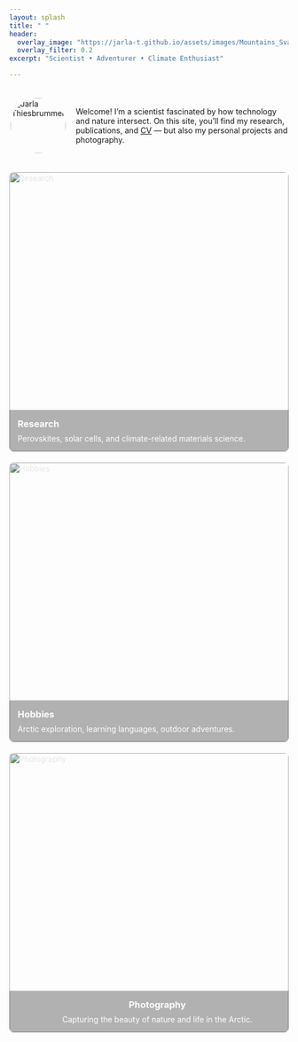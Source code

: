 ```yaml
---
layout: splash
title: " "
header:
  overlay_image: "https://jarla-t.github.io/assets/images/Mountains_Svalbard.JPG"
  overlay_filter: 0.2
excerpt: "Scientist • Adventurer • Climate Enthusiast"

---
```

<style>
/* Ensure splash header is positioned relative */
.splash-header {
  position: relative;
}

/* Overlay that covers the entire header */
.splash-header::before {
  content: "🔒"; /* lock icon */
  position: absolute;
  top: 10px;
  right: 10px;
  font-size: 1.5rem;
  color: rgba(255, 255, 255, 0.7);
  z-index: 1001;
  pointer-events: none; /* allow overlay to catch clicks */
}

.splash-header::after {
  content: "";
  position: absolute;
  top: 0; left: 0;
  width: 100%; height: 100%;
  background: rgba(0, 0, 0, 0); /* fully transparent */
  z-index: 1000;
  pointer-events: auto; /* block interactions */
  cursor: not-allowed;
}
</style>

<script>
document.addEventListener("DOMContentLoaded", function() {
  const overlay = document.querySelector(".splash-header::after");
  // fallback if pseudo-element can't be targeted directly
  const header = document.querySelector(".splash-header");
  if (header) {
    header.addEventListener("contextmenu", e => e.preventDefault());
    header.addEventListener("dragstart", e => e.preventDefault());
    header.addEventListener("touchstart", e => e.preventDefault());
  }
});
</script>




<div style="display: flex; align-items: center; gap: 1rem; margin-top: 2rem;">

  <!-- Image with overlay -->
<div style="
  position: relative;
  width: 100px;
  height: 100px;
  border-radius: 50%;
  overflow: hidden;
  flex-shrink: 0; /* prevents shrinking on mobile */
  border: 2px solid white;
">
  <img
    src="https://jarla-t.github.io/assets/images/Oxfordpicture.jpg"
    alt="Jarla Thiesbrummel"
    draggable="false"
    oncontextmenu="return false;"
    style="
      width: 100%;
      height: auto;   /* keep aspect ratio */
      max-height: 100%;
      object-fit: cover;
      display: block;
    "
  >
  <!-- Transparent overlay -->
  <div style="
    position: absolute;
    top: 0; left: 0;
    width: 100%;
    height: 100%;
    background: rgba(0,0,0,0);
    z-index: 2;
    pointer-events: auto;
    cursor: not-allowed;
    border-radius: 50%; /* ensures overlay stays circular */
  " oncontextmenu="return false;"></div>
</div>


  <p style="margin: 0;">
    Welcome! I’m a scientist fascinated by how technology and nature intersect.
    On this site, you’ll find my research, publications, and
    <a href="https://jarla-t.github.io/cv/" style="text-decoration: underline; color: inherit;">CV</a>
    — but also my personal projects and photography.
  </p>
</div>





<!--<br style="line-height: 3em;">
Welcome! I’m a scientist fascinated by how technology and nature intersect.  
On this site, you’ll find my research, publications, and <a href="https://jarla-t.github.io/cv/" style="text-decoration: underline; color: inherit;">CV</a> — but also my personal projects and photography.-->

<div style="display: flex; flex-wrap: wrap; gap: 20px; margin-top: 2rem;">

  <a href="/research/" style="flex: 1 1 300px; position: relative; color: white; text-decoration: none; border-radius: 8px; overflow: hidden; aspect-ratio: 1 / 1; min-width: 280px;">
    <img src="https://jarla-t.github.io/assets/images/Cover2.JPG" 
         alt="Research" 
         style="position: absolute; top: 0; left: 0; width: 100%; height: 100%; object-fit: cover; filter: brightness(0.9);">
    <div style="position: absolute; bottom: 0; left: 0; width: 100%; padding: 15px; background: rgba(0,0,0,0.3);">
      <h3 style="margin: 0 0 0.5rem;">Research</h3>
      <p style="margin: 0;">Perovskites, solar cells, and climate-related materials science.</p>
    </div>
  </a>

  <a href="/hobbies/" style="flex: 1 1 300px; position: relative; color: white; text-decoration: none; border-radius: 8px; overflow: hidden; aspect-ratio: 1 / 1; min-width: 280px;">
    <img src="https://jarla-t.github.io/assets/images/Mountains_Svalbard2.JPG" 
         alt="Hobbies" 
         style="position: absolute; top: 0; left: 0; width: 100%; height: 100%; object-fit: cover; filter: brightness(0.9);">
    <div style="position: absolute; bottom: 0; left: 0; width: 100%; padding: 15px; background: rgba(0,0,0,0.3);">
      <h3 style="margin: 0 0 0.5rem;">Hobbies</h3>
      <p style="margin: 0;">Arctic exploration, learning languages, outdoor adventures.</p>
    </div>
  </a>

  <a href="/photography/" style="flex: 1 1 300px; position: relative; color: white; text-decoration: none; border-radius: 8px; overflow: hidden; aspect-ratio: 1 / 1; min-width: 280px;">
    <img src="https://jarla-t.github.io/assets/images/Ocean_Svalbard.JPG" 
         alt="Photography" 
         style="position: absolute; top: 0; left: 0; width: 100%; height: 100%; object-fit: cover; filter: brightness(0.9);">
    <div style="position: absolute; bottom: 0; left: 0; width: 100%; padding: 15px; background: rgba(0,0,0,0.3); text-align: center;">
      <h3 style="margin: 0 0 0.5rem;">Photography</h3>
      <p style="margin: 0;">Capturing the beauty of nature and life in the Arctic.</p>
    </div>
  </a>

</div>



